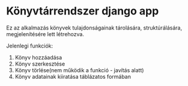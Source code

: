 # Könyvtárrendszer django app

Ez az alkalmazás könyvek tulajdonságainak tárolására, struktúrálására, megjelenítésére lett létrehozva.

Jelenlegi funkciók:
1. Könyv hozzáadása
2. Könyv szerkesztése
3. Könyv törlése(nem működik a funkció - javítás alatt)
4. Könyv adatainak kiiratása táblázatos formában
